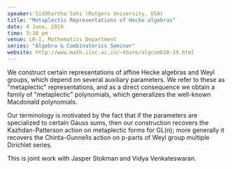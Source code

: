 ```yaml
---
speaker: Siddhartha Sahi (Rutgers University, USA)
title: "Metaplectic Representations of Hecke algebras"
date: 4 June, 2019
time: 3:30 pm
venue: LH-1, Mathematics Department
series: "Algebra & Combinatorics Seminar"
website: http://www.math.iisc.ac.in/~khare/algcomb18-19.html
---
```


We construct certain representations of affine Hecke
algebras and Weyl groups, which depend on several
auxiliary parameters.  We refer to these as "metaplectic"
representations, and as a direct consequence we obtain a
family of "metaplectic" polynomials, which generalizes
the well-known Macdonald polynomials.

Our terminology is motivated by the fact that if the
parameters are specialized to certain Gauss sums, then
our construction recovers the Kazhdan-Patterson action
on metaplectic forms for GL(n); more generally it recovers
the Chinta-Gunnells action on p-parts of Weyl group multiple
Dirichlet series. 

This is joint work with Jasper Stokman and Vidya Venkateswaran.
